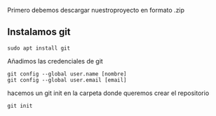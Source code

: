 Primero debemos descargar nuestroproyecto en formato .zip
## Instalamos git
```
sudo apt install git
```
Añadimos las credenciales de git
```
git config --global user.name [nombre]
git config --global user.email [email]
```
hacemos un git init en la carpeta donde queremos crear el repositorio
```
git init
```


